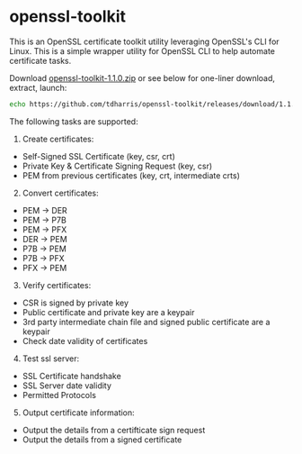 # openssl-toolkit
This is an OpenSSL certificate toolkit utility leveraging OpenSSL's CLI for Linux. This is a simple wrapper utility for OpenSSL CLI to help automate certificate tasks.

Download <a href="https://github.com/tdharris/openssl-toolkit/releases/download/1.1.0/openssl-toolkit-1.1.0.zip">openssl-toolkit-1.1.0.zip</a> or see below for one-liner download, extract, launch:
```bash
echo https://github.com/tdharris/openssl-toolkit/releases/download/1.1.0/openssl-toolkit-1.1.0.zip | xargs wget -qO- -O tmp.zip && unzip tmp.zip && rm tmp.zip && ./openssl-toolkit.sh
```

The following tasks are supported:

1. Create certificates:
  - Self-Signed SSL Certificate (key, csr, crt)
  - Private Key & Certificate Signing Request (key, csr)
  - PEM from previous certificates (key, crt, intermediate crts) 

2. Convert certificates:
  - PEM -> DER
  - PEM -> P7B
  - PEM -> PFX
  - DER -> PEM
  - P7B -> PEM
  - P7B -> PFX
  - PFX -> PEM

3. Verify certificates:
  - CSR is signed by private key
  - Public certificate and private key are a keypair
  - 3rd party intermediate chain file and signed public certificate are a keypair
  - Check date validity of certificates

4. Test ssl server:
  - SSL Certificate handshake
  - SSL Server date validity
  - Permitted Protocols

5. Output certificate information:
  - Output the details from a certifticate sign request
  - Output the details from a signed certificate
